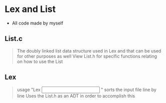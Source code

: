 Lex and List
==============
- All code made by myself

List.c
---------
> The doubly linked list data structure used in Lex and that can be used for other purposes as well
> View List.h for specific functions relating on how to use the List

Lex
---------
> usage "Lex <input> <output>" sorts the input file line by line
> Uses the List.h as an ADT in order to accomplish this

